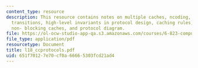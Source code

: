 ```yaml
---
content_type: resource
description: This resource contains notes on multiple caches, ncoding, implications,
  transitions, high-level invariants in protocol design, caching rules, rules, messages,
  non- blocking caches, and protocol diagram.
file: https://ol-ocw-studio-app-qa.s3.amazonaws.com/courses/6-823-computer-system-architecture-fall-2005/651f70127e70cf0a66665303fcd21ad4_l18_ccprotocols.pdf
file_type: application/pdf
resourcetype: Document
title: l18_ccprotocols.pdf
uid: 651f7012-7e70-cf0a-6666-5303fcd21ad4
---
```

